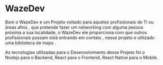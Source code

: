 # WazeDev
Bom o WazeDev e um Projeto voltado para aqueles profissionais de Ti ou áreas afins , que pretende fazer um networking com alguma pessoa próxima a sua localidade, o WazeDev ele proporciona com que outros profissionais possam está entrando em contato , nesse projeto e utilizado uma biblioteca de maps .

As tecnologias utilizadas para o Desenvolvimento desse Projeto foi o Nodejs para o Backend, React para o Frontend, React Native para o Mobile.
